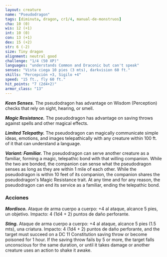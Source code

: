```yaml
---
layout: creature
name: "Pseudodragon"
tags: [diminuta, dragon, cr1/4, manual-de-monstruos]
cha: 10 (0)
wis: 12 (+1)
int: 10 (0)
con: 13 (+1)
dex: 15 (+2)
str: 6 (-2)
size: Tiny dragon
alignment: neutral good
challenge: "1/4 (50 XP)"
languages: "understands Common and Draconic but can't speak"
senses: "Vista ciega 10 pies (3 mts), darkvision 60 ft."
skills: "Percepción +3, Sigilo +4"
speed: "15 ft., fly 60 ft."
hit_points: "7 (2d4+2)"
armor_class: "13"
---
```


***Keen Senses.*** The pseudodragon has advantage on Wisdom (Perception) checks that rely on sight, hearing, or smell.

***Magic Resistance.*** The pseudodragon has advantage on saving throws against spells and other magical effects.

***Limited Telepathy.*** The pseudodragon can magically communicate simple ideas, emotions, and images telepathically with any creature within 100 ft. of it that can understand a language.

***Variant: Familiar.*** The pseudodragon can serve another creature as a familiar, forming a magic, telepathic bond with that willing companion. While the two are bonded, the companion can sense what the pseudodragon senses as long as they are within 1 mile of each other. While the pseudodragon is within 10 feet of its companion, the companion shares the pseudodragon's Magic Resistance trait. At any time and for any reason, the pseudodragon can end its service as a familiar, ending the telepathic bond.

### Acciones

***Mordisco.*** Ataque de arma cuerpo a cuerpo: +4 al ataque, alcance 5 pies, un objetivo. Impacto: 4 (1d4 + 2) puntos de daño perforante.

***Sting.*** Ataque de arma cuerpo a cuerpo: +4 al ataque, alcance 5 pies (1.5 mts), una criatura. Impacto: 4 (1d4 + 2) puntos de daño perforante, and the target must succeed on a DC 11 Constitution saving throw or become poisoned for 1 hour. If the saving throw fails by 5 or more, the target falls unconscious for the same duration, or until it takes damage or another creature uses an action to shake it awake.